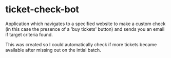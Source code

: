 ticket-check-bot
================

Application which navigates to a specified website to make a custom check (in this case the presence of a 'buy tickets' button) and sends you an email if target criteria found.

This was created so I could automatically check if more tickets became available after missing out on the intial batch.

